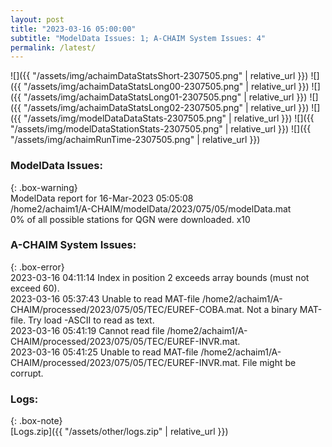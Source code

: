 ```yaml
---
layout: post
title: "2023-03-16 05:00:00"
subtitle: "ModelData Issues: 1; A-CHAIM System Issues: 4"
permalink: /latest/
---
```


![]({{ "/assets/img/achaimDataStatsShort-2307505.png" | relative_url }})
![]({{ "/assets/img/achaimDataStatsLong00-2307505.png" | relative_url }})
![]({{ "/assets/img/achaimDataStatsLong01-2307505.png" | relative_url }})
![]({{ "/assets/img/achaimDataStatsLong02-2307505.png" | relative_url }})
![]({{ "/assets/img/modelDataDataStats-2307505.png" | relative_url }})
![]({{ "/assets/img/modelDataStationStats-2307505.png" | relative_url }})
![]({{ "/assets/img/achaimRunTime-2307505.png" | relative_url }})

### ModelData Issues:  
  
{: .box-warning}  
 ModelData report for 16-Mar-2023 05:05:08   
 /home2/achaim1/A-CHAIM/modelData/2023/075/05/modelData.mat   
 0% of all possible stations for QGN were downloaded. x10   
  
### A-CHAIM System Issues:  
  
{: .box-error}  
2023-03-16 04:11:14 Index in position 2 exceeds array bounds (must not exceed 60).  
2023-03-16 05:37:43 Unable to read MAT-file /home2/achaim1/A-CHAIM/processed/2023/075/05/TEC/EUREF-COBA.mat. Not a binary MAT-file. Try load -ASCII to read as text.  
2023-03-16 05:41:19 Cannot read file /home2/achaim1/A-CHAIM/processed/2023/075/05/TEC/EUREF-INVR.mat.  
2023-03-16 05:41:25 Unable to read MAT-file /home2/achaim1/A-CHAIM/processed/2023/075/05/TEC/EUREF-INVR.mat. File might be corrupt.  

### Logs:  
  
{: .box-note}  
[Logs.zip]({{ "/assets/other/logs.zip" | relative_url }})  
